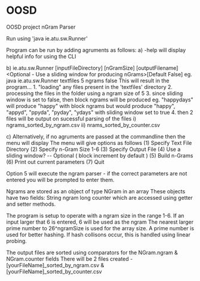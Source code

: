 # OOSD
OOSD project nGram Parser

Run using 'java ie.atu.sw.Runner'

Program can be run by adding agruments as follows:
a) 	-help will display helpful info for using the CLI

b)
ie.atu.sw.Runner [inputFileDirectory] [nGramSize] [outputFilename] <Optional - Use a sliding window for producing nGrams>[Default False]
  eg. java ie.atu.sw.Runner textfiles 5 ngrams false
This will result in the program...
	1. "loading" any files present in the 'textfiles' directory
	2. processing the files in the folder using a ngram size of 5
	3. since sliding window is set to false, then block ngrams will be produced
		eg. "happydays" will produce "happy" with block ngrams
			but would produce "happy", "appyd", "ppyda", "pyday", "ydays" with sliding window set to true
	4. then 2 files will be output on sucessful parsing of the files
		i) ngrams_sorted_by_ngram.csv
		ii) nrams_sorted_by_counter.csv

c)
Alternatively, if no agruments are passed at the commandline then the menu will display
The menu will give options as follows
   (1) Specify Text File Directory
   (2) Specify n-Gram Size 1-6
   (3) Specify Output File
   (4) Use a sliding window? -- Optional ( block increment by default )
   (5) Build n-Grams
   (6) Print out current parameters
   (7) Quit

Option 5 will execute the ngram parser - if the correct parameters are not entered you will be prompted to enter them. 

Ngrams are stored as an object of type NGram in an array
These objects have two fields:
	String ngram
	long counter
which are accessed using getter and setter methods.

The program is setup to operate with a ngram size in the range 1-6. If an input larger that 6 is entered, 6 will be used as the ngram
The nearest larger prime number to 26^ngramSize is used for the array size. A prime number is used for better hashing.
If hash collisons occur, this is handled using linear probing.


The output files are sorted using comparators for the NGram.ngram & NGram.counter fields
There will be 2 files created - [yourFileName]_sorted_by_ngram.csv & [yourFileName]_sorted_by_counter.csv
